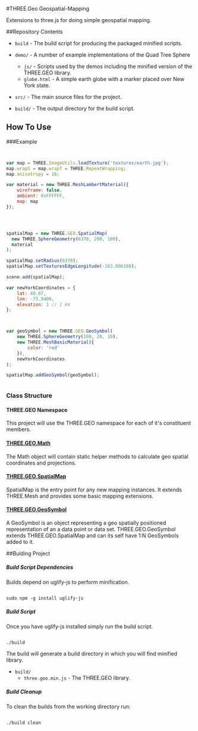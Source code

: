 #THREE.Geo Geospatial-Mapping

Extensions to three.js for doing simple geospatial mapping.


##Repository Contents

* `build`			              - The build script for producing the packaged minified scripts.

* `demo/`			              - A number of example implementations of the Quad Tree Sphere
  * `js/`			              - Scripts used by the demos including the minified version of the THREE.GEO library.
  * `globe.html`   				  - A simple earth globe with a marker placed over New York state.
	
* `src/`                          - The main source files for the project.

* `build/`                        - The output directory for the build script.



## How To Use


###Example
```javascript


var map = THREE.ImageUtils.loadTexture('textures/earth.jpg');
map.wrapS = map.wrapT = THREE.RepeatWrapping;
map.anisotropy = 16;

var material = new THREE.MeshLambertMaterial({
    wireframe: false,
    ambient: 0xFFFFFF,
    map: map
});




spatialMap = new THREE.GEO.SpatialMap(
  new THREE.SphereGeometry(6378, 200, 100),
  material
);

spatialMap.setRadius(6378);
spatialMap.setTexturesEdgeLongitude(-183.806168);

scene.add(spatialMap);

var newYorkCoordinates = {
    lat: 40.67,
    lon: -73.9400,
    elevation: 1 // 1 km
};



var geoSymbol = new THREE.GEO.GeoSymbol(
    new THREE.SphereGeometry(100, 20, 10),
    new THREE.MeshBasicMaterial({
        color: 'red'
    }),
    newYorkCoordinates
);

spatialMap.addGeoSymbol(geoSymbol);



```

### Class Structure

#### THREE.GEO Namespace
This project will use the THREE.GEO namespace for each of it's constituent members.

#### [THREE.GEO.Math](https://github.com/scottbyrns/THREE.GEO-Geospatial-Mapping/wiki/Math)
The Math object will contain static helper methods to calculate geo spatial coordinates and projections.

#### [THREE.GEO.SpatialMap](https://github.com/scottbyrns/THREE.GEO-Geospatial-Mapping/wiki/SpatialMap)
SpatialMap is the entry point for any new mapping instances. It extends THREE.Mesh and provides some basic mapping extensions.

#### [THREE.GEO.GeoSymbol](https://github.com/scottbyrns/THREE.GEO-Geospatial-Mapping/wiki/GeoSymbol)
A GeoSymbol is an object representing a geo spatially positioned representation of an a data point or data set. THREE.GEO.GeoSymbol extends THREE.GEO.SpatialMap and can its self have 1:N GeoSymbols added to it.

##Bulding Project


##### Build Script Dependencies

Builds depend on uglify-js to perform minification.

```

sudo npm -g install uglify-js

```

##### Build Script

Once you have uglify-js installed simply run the build script.

```

./build

```

The build will generate a build directory in which you will find minified library.

* `build/`
	* `three.geo.min.js`          - The THREE.GEO library.


##### Build Cleanup

To clean the builds from the working directory run:

```

./build clean

```
